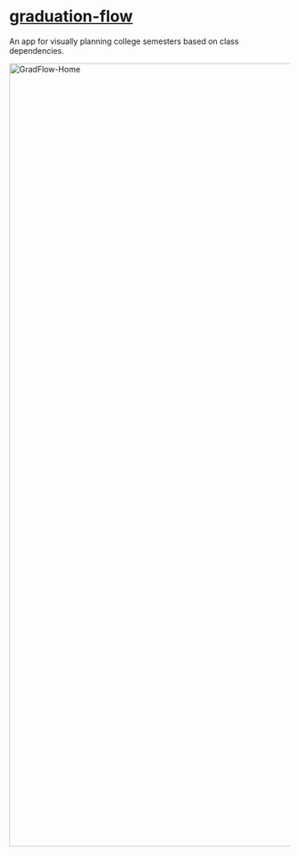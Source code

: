 # [graduation-flow](https://kosorkosm.github.io/graduation-flow/gradflow.html)
An app for visually planning college semesters based on class dependencies.

<img width="1401" alt="GradFlow-Home" src="https://user-images.githubusercontent.com/28377370/166437925-1fa25c70-7f2d-4227-bb51-97f478f1c260.png">

